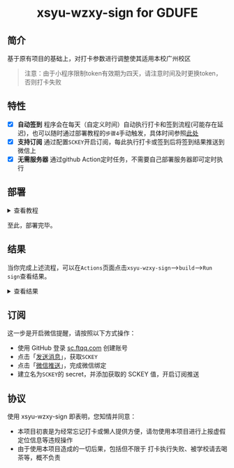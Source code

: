 
<div align="center"> 
<h1 align="center">
xsyu-wzxy-sign for GDUFE
</h1>
</div>

## 简介
基于原有项目的基础上，对打卡参数进行调整使其适用本校广州校区

 > 注意：由于小程序限制token有效期为四天，请注意时间及时更换token，否则打卡失败


## 特性

- [x] **自动签到**  程序会在每天（自定义时间）自动执行打卡和签到流程(可能存在延迟)，也可以随时通过部署教程的`步骤4`手动触发，具体时间参照[此处](.github/workflows/main.yml)
- [x] **支持订阅**  通过配置`SCKEY`开启订阅，每此执行打卡或签到后将签到结果推送到微信上
- [x] **无需服务器**  通过github Action定时任务，不需要自己部署服务器即可定时执行

## 部署

<details>
<summary>查看教程</summary>

### 1. Fork 仓库

- 项目地址：[github/xsyu-wzxy-sign](https://github.com/vbaregha/xsyu-wzxy-sign)
- 点击右上角`Fork`到自己的账号下

> ![fork](https://i.loli.net/2020/10/28/qpXowZmIWeEUyrJ.png)

### 2. 获取 token

抓包教程为利用Fiddler抓包配置教程

参考文章：
https://blog.csdn.net/fajing_feiyue/article/details/111569537


#### 2.1、下载Fiddler
 
相关抓包工具已经上传在仓库中`FiddlerSetup.7z`,可以自行下载并安装。
 
或者下载最新版fiddler ，可以在官网下载：https://www.telerik.com/download/fiddler
 

#### 2.2、安装及配置Fidder
 
 抓包的原理是中间人攻击，就是在本机和服务器之间增加一个代理的中间人，但是这种情况下只能抓包未加密的HTTP请求，而我在校园的服务器连接使用的是HTTPS，那么我们就要在本地进行证书的安装，以下图片中已包含所有步骤。
 
 ① 正常安装，下一步，下一步，可以修改软件安装地址，安装完毕后，打开软件。按下图图进行配置勾选，一般来说，按照图片上的操作进行勾选就行。

![Fiddler01.png](https://upload-images.jianshu.io/upload_images/14926374-b6432d6c9fffa9ce.png)

![Fiddler02.png](https://upload-images.jianshu.io/upload_images/14926374-0fc4c65359a1d77d.png)

![Fiddler03.png](https://upload-images.jianshu.io/upload_images/14926374-24794af241fd5afa.png)

 **下面两个图是配置证书，如果之前没有自动弹出来的话，最好手动配置一下，否则无法抓包https请求**

![Fiddler04.png](https://img-blog.csdnimg.cn/2020122300105644.png)

![Fiddler05.png](https://img-blog.csdnimg.cn/20201223000546457.png)

配置操作完毕后重启Fiddler


 ② 重新打开fiddler，就可以在电脑上进行https抓包了。如果不成功请看参考文章解决

![20201202170319](https://img-blog.csdnimg.cn/20201223001229945.png)

#### 2.3、获取token值

登录电脑端微信，通过微信公众号的入口打开我在校园日检日报  
留意最下方出现的 `student.wozaixiaoyuan.com` 双击打开  

![20201202170352](http://img.chaney.top/img/20201202170352.png)

出现的这一串token字符串值就是我们需要的了，第一步任务已经实现。如果后续登录失效了，重新抓包获取这个值即可，如果不出现特殊情况这个登录能保持四天左右。
 
 **注意：在这一步我们只需要key-value中的value就可以**

![20201202095745](http://img.chaney.top/img/20201202095745.png)


### 3. 添加 token 至 Secrets
 
 这一步是Github actions 的机制，为了避免将token写入代码被明文展示。

- 回到项目页面，依次点击`Settings`-->`Secrets`-->`New secret`

> ![new-secret.png](https://i.loli.net/2020/10/28/sxTuBFtRvzSgUaA.png)

- 建立名为`TOKEN`的 secret，值为`步骤2.3`中获取的`token`内容，最后点击`Add secret`
 
 **注意：这一步不能将`token：xxxxxxxxxxxxx`完整填入，需要填入的是`xxxxxxxxxxxxx`**

- secret 名字必须为`TOKEN`！

> ![add-secret](https://i.loli.net/2020/10/28/sETkVdmrNcCUpgq.png)

### 4. 启用 Actions

> Actions 默认为关闭状态，Fork 之后需要手动执行一次，若成功运行其才会激活。

返回项目主页面，点击上方的`Actions`，再点击左侧的`xsyu-wzxy-sign`，再点击`Run workflow`
    
> ![run](https://i.loli.net/2020/10/28/5ylvgdYf9BDMqAH.png)

</details>

至此，部署完毕。

## 结果

当你完成上述流程，可以在`Actions`页面点击`xsyu-wzxy-sign`-->`build`-->`Run sign`查看结果。

<details>
<summary>查看结果</summary>

无论成功或失败都会输出相应的信息：
```
2021-03-05T03:24:21 INFO 自动打卡签到结果 : code = 0
2021-03-05T03:24:22 INFO 推送消息成功: {"errno":0,"errmsg":"success","dataset":"done"}
```

</details>

## 订阅

这一步是开启微信提醒，请按照以下方式操作：

- 使用 GitHub 登录 [sc.ftqq.com](http://sc.ftqq.com/?c=github&a=login) 创建账号
- 点击「[发送消息](http://sc.ftqq.com/?c=code)」，获取`SCKEY`
- 点击「[微信推送](http://sc.ftqq.com/?c=wechat&a=bind)」，完成微信绑定
- 建立名为`SCKEY`的 secret，并添加获取的 SCKEY 值，开启订阅推送

## 协议

使用 xsyu-wzxy-sign 即表明，您知情并同意：

- 本项目初衷是为经常忘记打卡或懒人提供方便，请勿使用本项目进行上报虚假定位信息等违规操作
- 由于使用本项目造成的一切后果，包括但不限于 打卡执行失败、被学校请去喝茶等，概不负责

